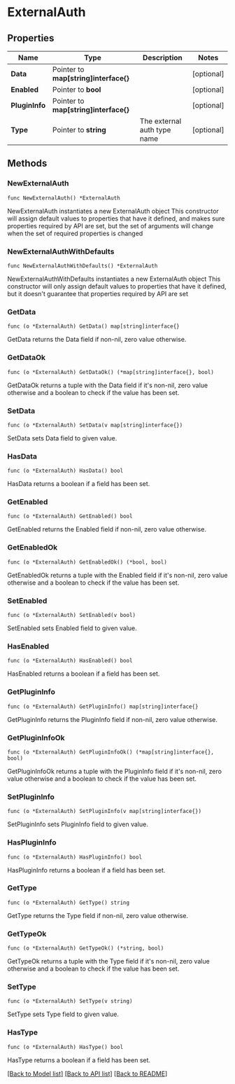 # ExternalAuth

## Properties

Name | Type | Description | Notes
------------ | ------------- | ------------- | -------------
**Data** | Pointer to **map[string]interface{}** |  | [optional]
**Enabled** | Pointer to **bool** |  | [optional]
**PluginInfo** | Pointer to **map[string]interface{}** |  | [optional]
**Type** | Pointer to **string** | The external auth type name | [optional]

## Methods

### NewExternalAuth

`func NewExternalAuth() *ExternalAuth`

NewExternalAuth instantiates a new ExternalAuth object
This constructor will assign default values to properties that have it defined,
and makes sure properties required by API are set, but the set of arguments
will change when the set of required properties is changed

### NewExternalAuthWithDefaults

`func NewExternalAuthWithDefaults() *ExternalAuth`

NewExternalAuthWithDefaults instantiates a new ExternalAuth object
This constructor will only assign default values to properties that have it defined,
but it doesn't guarantee that properties required by API are set

### GetData

`func (o *ExternalAuth) GetData() map[string]interface{}`

GetData returns the Data field if non-nil, zero value otherwise.

### GetDataOk

`func (o *ExternalAuth) GetDataOk() (*map[string]interface{}, bool)`

GetDataOk returns a tuple with the Data field if it's non-nil, zero value otherwise
and a boolean to check if the value has been set.

### SetData

`func (o *ExternalAuth) SetData(v map[string]interface{})`

SetData sets Data field to given value.

### HasData

`func (o *ExternalAuth) HasData() bool`

HasData returns a boolean if a field has been set.

### GetEnabled

`func (o *ExternalAuth) GetEnabled() bool`

GetEnabled returns the Enabled field if non-nil, zero value otherwise.

### GetEnabledOk

`func (o *ExternalAuth) GetEnabledOk() (*bool, bool)`

GetEnabledOk returns a tuple with the Enabled field if it's non-nil, zero value otherwise
and a boolean to check if the value has been set.

### SetEnabled

`func (o *ExternalAuth) SetEnabled(v bool)`

SetEnabled sets Enabled field to given value.

### HasEnabled

`func (o *ExternalAuth) HasEnabled() bool`

HasEnabled returns a boolean if a field has been set.

### GetPluginInfo

`func (o *ExternalAuth) GetPluginInfo() map[string]interface{}`

GetPluginInfo returns the PluginInfo field if non-nil, zero value otherwise.

### GetPluginInfoOk

`func (o *ExternalAuth) GetPluginInfoOk() (*map[string]interface{}, bool)`

GetPluginInfoOk returns a tuple with the PluginInfo field if it's non-nil, zero value otherwise
and a boolean to check if the value has been set.

### SetPluginInfo

`func (o *ExternalAuth) SetPluginInfo(v map[string]interface{})`

SetPluginInfo sets PluginInfo field to given value.

### HasPluginInfo

`func (o *ExternalAuth) HasPluginInfo() bool`

HasPluginInfo returns a boolean if a field has been set.

### GetType

`func (o *ExternalAuth) GetType() string`

GetType returns the Type field if non-nil, zero value otherwise.

### GetTypeOk

`func (o *ExternalAuth) GetTypeOk() (*string, bool)`

GetTypeOk returns a tuple with the Type field if it's non-nil, zero value otherwise
and a boolean to check if the value has been set.

### SetType

`func (o *ExternalAuth) SetType(v string)`

SetType sets Type field to given value.

### HasType

`func (o *ExternalAuth) HasType() bool`

HasType returns a boolean if a field has been set.

[[Back to Model list]](../README.md#documentation-for-models) [[Back to API list]](../README.md#documentation-for-api-endpoints) [[Back to README]](../README.md)
